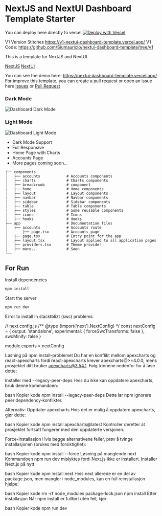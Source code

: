 # NextJS and NextUI Dashboard Template Starter

You can deploy here directly to vercel [![Deploy with Vercel](https://vercel.com/button)](https://vercel.com/import/project?template=https://github.com/Siumauricio/nextui-dashboard-template)


V1 Version Stitches https://v1-nextui-dashboard-template.vercel.app/
V1 Code: https://github.com/Siumauricio/nextui-dashboard-template/tree/v1

This is a template for NextJS and NextUI.

[NextJS](https://nextjs.org/)
[NextUI](https://nextui.org/)

You can see the demo here: https://nextui-dashboard-template.vercel.app/
For improve this template, you can create a pull request or open an issue here [Issues](https://github.com/Siumauricio/nextui-dashboard-template/issues) or [Pull Request](
    https://github.com/Siumauricio/nextui-dashboard-template/pulls)

### Dark Mode
![Dashboard Dark Mode](./public/dark.png)

### Light Mode
![Dashboard Light Mode](./public/light.png)


- Dark Mode Support
- Full Responsive
- Home Page with Charts
- Accounts Page
- More pages coming soon...

```
├── components
│   ├── accounts            # Accounts components
│   ├── charts              # Charts components
│   ├── breadcrumb          # component
|   ├── home                # Home components
|   ├── layout              # Layout components
|   ├── navbar              # Navbar components
|   ├── sidebar             # Sidebar components
|   ├── table               # Table components
|   ├── styles              # Some reusable components
|   ├── icons               # Icons
|   ├── hooks               # Hooks
├── app                     # Documentation files
│   ├── accounts            # Accounts route
|       ├── page.tsx        # Accounts page
│   ├── page.tsx            # Entry point for the app
│   ├── layout.tsx          # Layout applied to all application pages
│   ├── providers.tsx       # Theme provider
│   ├── more...             # Soon
└──
```

## For Run

Install dependencies


```bash
npm install
```

Start the server



```bash
npm run dev
```



Error to install in stacktblizt (swc) problems:

// next.config.js
/** @type {import('next').NextConfig} */
const nextConfig = {
  output: 'standalone',
  experimental: {
    forceSwcTransforms: false
  },
  swcMinify: false
}

module.exports = nextConfig


Løsning på npm install-problemet
Du har en konflikt mellom apexcharts og react-apexcharts fordi react-apexcharts krever apexcharts@>=4.0.0, mens prosjektet ditt bruker apexcharts@3.54.1. Følg trinnene nedenfor for å løse dette:

Installer med --legacy-peer-deps Hvis du ikke kan oppdatere apexcharts, bruk denne kommandoen:

bash
Kopier kode
npm install --legacy-peer-deps
Dette lar npm ignorere peer dependency-konflikter.

Alternativ: Oppdater apexcharts Hvis det er mulig å oppdatere apexcharts, gjør dette:

bash
Kopier kode
npm install apexcharts@latest
Kontroller deretter at prosjektet fortsatt fungerer med den oppdaterte versjonen.

Force-installasjon Hvis begge alternativene feiler, prøv å tvinge installasjonen (brukes med forsiktighet):

bash
Kopier kode
npm install --force
Løsning på manglende next
Kommandoen npm run dev mislyktes fordi Next.js ikke er installert. Installer Next.js på nytt:

bash
Kopier kode
npm install next
Hvis next allerede er en del av package.json, men mangler i node_modules, kan en full reinstallasjon hjelpe:

bash
Kopier kode
rm -rf node_modules package-lock.json
npm install
Etter installasjon
Når npm install er fullført uten feil, kjør:

bash
Kopier kode
npm run dev
